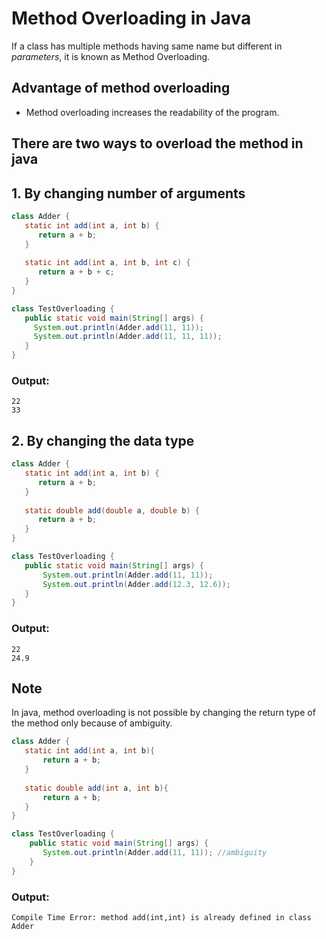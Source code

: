 # Method Overloading in Java
If a class has multiple methods having same name but different in *parameters*, it is known as Method Overloading.

## Advantage of method overloading
 - Method overloading increases the readability of the program.

## There are two ways to overload the method in java

## 1. By changing number of arguments

```java
class Adder {  
   static int add(int a, int b) {
      return a + b;
   }
 
   static int add(int a, int b, int c) {
      return a + b + c;
   }  
}  

class TestOverloading {  
   public static void main(String[] args) {  
     System.out.println(Adder.add(11, 11));  
     System.out.println(Adder.add(11, 11, 11));  
   }
} 
```
### Output:
``` 
22 
33
```

## 2. By changing the data type

```java
class Adder {  
   static int add(int a, int b) {
      return a + b;
   }
   
   static double add(double a, double b) {
      return a + b;
   }  
}  

class TestOverloading {  
   public static void main(String[] args) {  
       System.out.println(Adder.add(11, 11));  
       System.out.println(Adder.add(12.3, 12.6));  
   }
}  
```

### Output: 
```
22
24.9
```

## Note
In java, method overloading is not possible by changing the return type of the method only because of ambiguity. 

```java
class Adder {  
   static int add(int a, int b){
       return a + b;
   }  
   
   static double add(int a, int b){
       return a + b;
   }  
}  

class TestOverloading {  
    public static void main(String[] args) {  
       System.out.println(Adder.add(11, 11)); //ambiguity  
    }
}  
```

### Output:
```
Compile Time Error: method add(int,int) is already defined in class Adder
```
